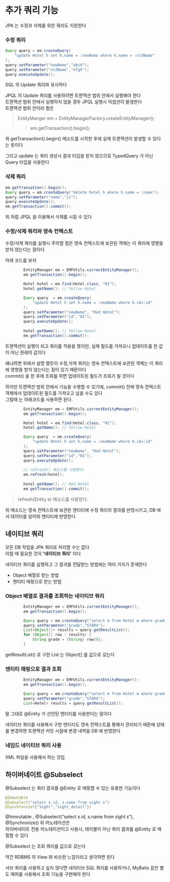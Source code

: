 # 추가 쿼리 기능
JPA 는 수정과 삭제를 위한 쿼리도 지원한다 <br>

### 수정 쿼리
```java
Query query = em.createQuery(
	"update Hotel h set h.name = :newName where h.name = :oldName"
);
query.setParameter("newName","abcd");
query.setParameter("oldName","efgh");
query.executeUpdate();
```

SQL 의 Update 쿼리와 유사하다 <br>

JPQL 의 Update 쿼리를 사용하려면 트랜잭션 범위 안에서 실행해야 한다 <br>
트랜잭션 범위 안에서 실행하지 않을 경우 JPQL 실행시 익셉션이 발생한다 <br>
트랜잭션 범위 안이라 함은 
> EntityManger em = EntityManagerFactory.createEntityManager(); 
> > em.getTransaction().begin();

위 getTransaction().begin() 메소드를 시작한 후에 실제 트랜잭션이 발생할 수 있다는 뜻이다 <br>

그리고 update 는 쿼리 생성시 결과 타입을 받지 않으므로 TypedQuery 가 아닌 Query 타입을 사용한다 <br>

### 삭제 쿼리
```java
em.getTransation().begin();
Query query = em.createQuery("delete hotel h where h.name = :name");
query.setParameter("name","ji");
query.executeUpdate();
em.getTransaction().commit();
```

위 처럼 JPQL 을 이용해서 삭제를 시킬 수 있다 <br>

### 수정/삭제 쿼리와 영속 컨텍스트
수정/삭제 쿼리를 실행시 주의할 점은 영속 컨텍스트에 보관된 객체는 이 쿼리에 영향을 받지 않는다는 점이다 <br>

아래 코드를 보자
```java
		EntityManager em = EMFUtils.currentEntityManager();
		em.getTransaction().begin();

		Hotel hotel = em.find(Hotel.class, "H1");
		hotel.getName(); // Yellow Hotel

		Query query  = em.createQuery(
			"update Hotel h set h.name = :newName where h.id=:id"
		);
		query.setParameter("newName", "Red Hotel");
		query.setParameter("id","01");
		query.executeUpdate();
		
		hotel.getName(); // Yellow Hotel
        em.getTransaction().commit();
```

트랜잭션이 실행이 되고 쿼리를 적용을 했지만, 실제 필드를 가져오니 업데이트를 한 값이 아닌 원래의 값이다 <br>

왜냐하면 위에서 설명 했듯이 수정,삭제 쿼리는 영속 컨텍스트에 보관된 객체는 이 쿼리에 영향을 받지 않는다는 점이 있기 때문이다 <br>
commit() 을 한 후에 조회를 하면 업데이트된 필드가 조회가 될 것이다 <br>

하지만 트랜잭션 범위 안에서 기능을 수행할 수 있기에, commit() 전에 영속 컨텍스트 객체에서 업데이트된 필드를 가져오고 싶을 수도 있다 <br>
그럴때 는 아래코드를 사용하면 된다.
```java
		EntityManager em = EMFUtils.currentEntityManager();
		em.getTransaction().begin();

		Hotel hotel = em.find(Hotel.class, "H1");
		hotel.getName(); // Yellow Hotel

		Query query  = em.createQuery(
			"update Hotel h set h.name = :newName where h.id=:id"
		);
		query.setParameter("newName", "Red Hotel");
		query.setParameter("id","01");
		query.executeUpdate();
		
		// refresh() 메소드를 사용한다.
		em.refresh(hotel);
		
		hotel.getName(); // Red Hotel
        em.getTransaction().commit();
```

> refresh(Entity e) 메소드를 사용한다.

위 메소드는 영속 컨텍스트에 보관된 엔티티에 수정 쿼리의 결과를 반영시키고, DB 에서 데이터를 읽어와 엔티티에 반영한다 <br>

## 네이티브 쿼리
모든 DB 작업을 JPA 쿼리로 처리할 수는 없다 <br>
이럴 때 필요한 것이 **'네이티브 쿼리'** 이다 <br>

네이티브 쿼리를 실행하고 그 결과를 전달받는 방법에는 여러 가지가 존재한다 <br>
- Object 배열로 받는 방법
- 엔티티 매핑으로 받는 방법

### Object 배열로 결과를 조회하는 네이티브 쿼리
```java
		EntityManager em = EMFUtils.currentEntityManager();
		em.getTransaction().begin();

		Query query = em.createQuery("select m from Hotel m where grade = :grade");
		query.setParameter("grade","STAR4");
		List<Object[]> results = query.getResultList();
		for (Object[] row : results) {
			String grade = (String) row[0];
		}
```

getResultList() 로 구한 List 는 Object[] 를 값으로 갖는다 <br>


### 엔티티 매핑으로 결과 조회
```java
		EntityManager em = EMFUtils.currentEntityManager();
		em.getTransaction().begin();

		Query query = em.createQuery("select m from Hotel m where grade = :grade");
		query.setParameter("grade","STAR4");
		List<Hotel> results = query.getResultList();
```

말 그대로 @Entity 가 선언된 엔티티를 사용한다는 말이다 <br>

네이티브 쿼리를 사용해서 구한 엔티티도 영속 컨텍스트를 통해서 관리되기 때문에 상태를 변경하면 트랜잭션 커밋 시점에 변경 내역을 DB 에 반영한다 <br>

### 네임드 네이티브 쿼리 사용
XML 파일을 사용해서 하는 것임.

## 하이버네이트 @Subselect
@Subselect 는 쿼리 결과를 @Entity 로 매핑할 수 있는 유용한 기능이다 <br>
```java
@Immutable
@Subselect("select s.id, s.name from sight s")
@Synchronize({"Sight","sight_detail"})
```

@Immutable , @Subselect("select s.id, s.name from sight s"), @Synchronize() 위 어노테이션은 <br>
하이버네이트 전용 어노테이션이고 사용시, 테이블이 아닌 쿼리 결과를 @Entity 로 매핑할 수 있다

@Subselect 는 조회 쿼리를 값으로 갖는다 <br>

약간 RDBMS 의 View 와 비슷한 느낌이라고 생각하면 된다 <br>

서브 쿼리를 사용하고 싶지 않다면 네이티브 SQL 쿼리를 사용하거나, MyBatis 같은 별도 매퍼를 사용해서 조회 기능을 구현해야 한다